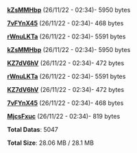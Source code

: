 [**kZsMMHbp**](/data/kZsMMHbp.txt) (26/11/22 - 02:34)- 5950 bytes

[**7vFYnX45**](/data/7vFYnX45.txt) (26/11/22 - 02:34)- 468 bytes

[**rWnuLKTa**](/data/rWnuLKTa.txt) (26/11/22 - 02:34)- 5591 bytes

[**kZsMMHbp**](/data/kZsMMHbp.txt) (26/11/22 - 02:34)- 5950 bytes

[**KZ7dV6hV**](/data/KZ7dV6hV.txt) (26/11/22 - 02:34)- 472 bytes

[**rWnuLKTa**](/data/rWnuLKTa.txt) (26/11/22 - 02:34)- 5591 bytes

[**KZ7dV6hV**](/data/KZ7dV6hV.txt) (26/11/22 - 02:34)- 472 bytes

[**7vFYnX45**](/data/7vFYnX45.txt) (26/11/22 - 02:34)- 468 bytes

[**MjcsFxuc**](/data/MjcsFxuc.txt) (26/11/22 - 02:34)- 819 bytes

**Total Datas**: 5047

**Total Size**: 28.06 MB / 28.1 MB
